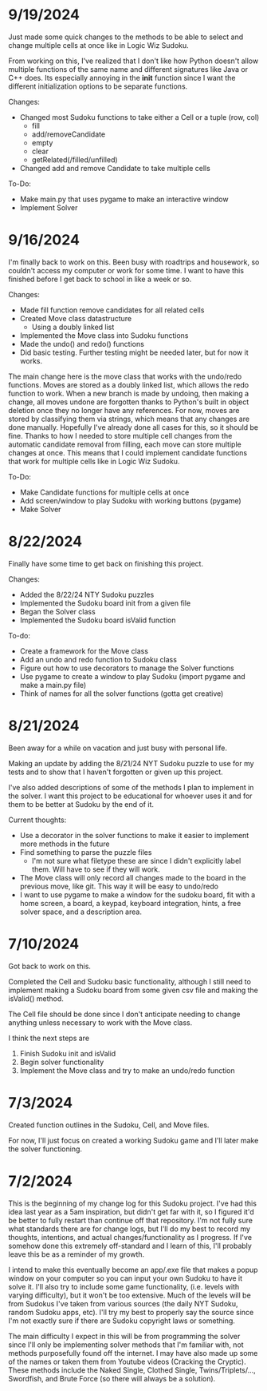 # 9/19/2024

Just made some quick changes to the methods to be able to select and change multiple cells at once like in Logic Wiz Sudoku.

From working on this, I've realized that I don't like how Python doesn't allow multiple functions of the same name and different signatures like Java or C++ does. Its especially annoying in the __init__ function since I want the different initialization options to be separate functions.

Changes:

* Changed most Sudoku functions to take either a Cell or a tuple (row, col)
    * fill
    * add/removeCandidate
    * empty
    * clear
    * getRelated(/filled/unfilled)
* Changed add and remove Candidate to take multiple cells

To-Do:

* Make main.py that uses pygame to make an interactive window
* Implement Solver

# 9/16/2024

I'm finally back to work on this. Been busy with roadtrips and housework, so couldn't access my computer or work for some time. I want to have this finished before I get back to school in like a week or so.

Changes:

* Made fill function remove candidates for all related cells
* Created Move class datastructure
    * Using a doubly linked list
* Implemented the Move class into Sudoku functions
* Made the undo() and redo() functions
* Did basic testing. Further testing might be needed later, but for now it works.

The main change here is the move class that works with the undo/redo functions. Moves are stored as a doubly linked list, which allows the redo function to work. When a new branch is made by undoing, then making a change, all moves undone are forgotten thanks to Python's built in object deletion once they no longer have any references. For now, moves are stored by classifying them via strings, which means that any changes are done manually. Hopefully I've already done all cases for this, so it should be fine. Thanks to how I needed to store multiple cell changes from the automatic candidate removal from filling, each move can store multiple changes at once. This means that I could implement candidate functions that work for multiple cells like in Logic Wiz Sudoku.

To-Do:

* Make Candidate functions for multiple cells at once
* Add screen/window to play Sudoku with working buttons (pygame)
* Make Solver

# 8/22/2024

Finally have some time to get back on finishing this project.

Changes:

* Added the 8/22/24 NTY Sudoku puzzles
* Implemented the Sudoku board init from a given file
* Began the Solver class
* Implemented the Sudoku board isValid function

To-do:

* Create a framework for the Move class
* Add an undo and redo function to Sudoku class
* Figure out how to use decorators to manage the Solver functions
* Use pygame to create a window to play Sudoku (import pygame and make a main.py file)
* Think of names for all the solver functions (gotta get creative)

# 8/21/2024

Been away for a while on vacation and just busy with personal life.

Making an update by adding the 8/21/24 NYT Sudoku puzzle to use for my tests and to show that I haven't forgotten or given up this project.

I've also added descriptions of some of the methods I plan to implement in the solver. I want this project to be educational for whoever uses it and for them to be better at Sudoku by the end of it.

Current thoughts:

* Use a decorator in the solver functions to make it easier to implement more methods in the future
* Find something to parse the puzzle files
    * I'm not sure what filetype these are since I didn't explicitly label them. Will have to see if they will work.
* The Move class will only record all changes made to the board in the previous move, like git. This way it will be easy to undo/redo
* I want to use pygame to make a window for the sudoku board, fit with a home screen, a board, a keypad, keyboard integration, hints, a free solver space, and a description area.

# 7/10/2024

Got back to work on this. 

Completed the Cell and Sudoku basic functionality, although I still need to implement making a Sudoku board from some given csv file and making the isValid() method.

The Cell file should be done since I don't anticipate needing to change anything unless necessary to work with the Move class.

I think the next steps are

1. Finish Sudoku init and isValid
2. Begin solver functionality
3. Implement the Move class and try to make an undo/redo function

# 7/3/2024

Created function outlines in the Sudoku, Cell, and Move files.

For now, I'll just focus on created a working Sudoku game and I'll later make the solver functioning.

# 7/2/2024

This is the beginning of my change log for this Sudoku project. I've had this idea last year as a 5am inspiration, but didn't get far with it, so I figured it'd be better to fully restart than continue off that repository. I'm not fully sure what standards there are for change logs, but I'll do my best to record my thoughts, intentions, and actual changes/functionality as I progress. If I've somehow done this extremely off-standard and I learn of this, I'll probably leave this be as a reminder of my growth.

I intend to make this eventually become an app/.exe file that makes a popup window on your computer so you can input your own Sudoku to have it solve it. I'll also try to include some game functionality, (i.e. levels with varying difficulty), but it won't be too extensive. Much of the levels will be from Sudokus I've taken from various sources (the daily NYT Sudoku, random Sudoku apps, etc). I'll try my best to properly say the source since I'm not exactly sure if there are Sudoku copyright laws or something. 

The main difficulty I expect in this will be from programming the solver since I'll only be implementing solver methods that I'm familiar with, not methods purposefully found off the internet. I may have also made up some of the names or taken them from Youtube videos (Cracking the Cryptic). These methods include the Naked Single, Clothed Single, Twins/Triplets/..., Swordfish, and Brute Force (so there will always be a solution).